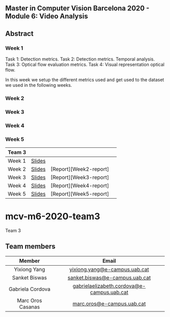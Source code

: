 

## Master in Computer Vision Barcelona 2020 - Module 6: Video Analysis


## Abstract

### Week 1

Task 1: Detection metrics.
Task 2: Detection metrics. Temporal analysis.
Task 3: Optical flow evaluation metrics.
Task 4: Visual representation optical flow.


In this week we setup the different metrics used and get used to the dataset
we used in the following weeks. 

### Week 2

### Week 3

### Week 4

### Week 5




| Team  3  |                         |                      |                          |
|----------|:-----------------------:|:--------------------:|:------------------------:|
| Week 1   | [Slides][Week1-slides]  |   |
| Week 2   | [Slides][Week2-slides]  |  [Report][Week2-report]  |
| Week 3   | [Slides][Week3-slides]  |  [Report][Week3-report]  |
| Week 4   | [Slides][Week4-slides]  |  [Report][Week4-report]  |
| Week 5   | [Slides][Week5-slides]  |  [Report][Week5-report]  |



[Week1-slides]: https://docs.google.com/presentation/d/1AVxaY5epmUaZSwrJ3hu4xbOBTjpmJxgu0Pms7UMf96Q/edit#slide=id.p

[Week2-slides]: 
[team3-report]: 

[Week3-slides]: 
[team4-report]: 

[Week4-slides]: 
[team5-report]: 

[Week5-slides]: 
[team6-report]:



# mcv-m6-2020-team3
Team 3
## Team members

|      Member     |           Email          |
|:---------------:|:------------------------:|
|  Yixiong Yang| yixiong.yang@e-campus.uab.cat |
|     Sanket Biswas   |    sanket.biswas@e-campus.uab.cat   |
|  Gabriela Cordova |    gabrielaelizabeth.cordova@e-campus.uab.cat    |
| Marc Oros Casanas  |marc.oros@e-campus.uab.cat |
